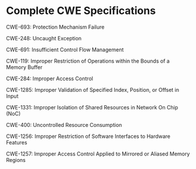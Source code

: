 

# Complete CWE Specifications

CWE-693: Protection Mechanism Failure

CWE-248: Uncaught Exception

CWE-691: Insufficient Control Flow Management

CWE-119: Improper Restriction of Operations within the Bounds of a Memory Buffer

CWE-284: Improper Access Control

CWE-1285: Improper Validation of Specified Index, Position, or Offset in Input

CWE-1331: Improper Isolation of Shared Resources in Network On Chip (NoC)

CWE-400: Uncontrolled Resource Consumption

CWE-1256: Improper Restriction of Software Interfaces to Hardware Features

CWE-1257: Improper Access Control Applied to Mirrored or Aliased Memory Regions